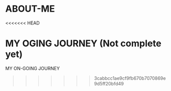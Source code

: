 # ABOUT-ME
<<<<<<< HEAD

MY OGING JOURNEY (Not complete yet)
=======
MY ON-GOING JOURNEY 
>>>>>>> 3cabbcc1ae9cf9fb670b7070869e9d5ff20bfd49
